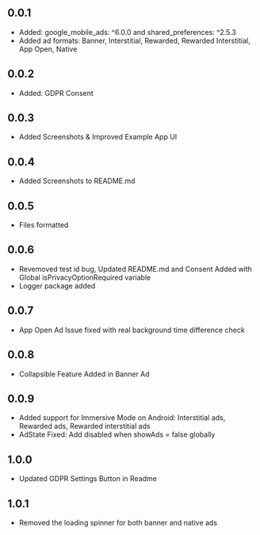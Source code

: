 ## 0.0.1

* Added: google_mobile_ads: ^6.0.0 and shared_preferences: ^2.5.3
* Added ad formats: Banner, Interstitial, Rewarded, Rewarded Interstitial, App Open, Native

## 0.0.2

* Added: GDPR Consent

## 0.0.3

* Added Screenshots & Improved Example App UI

## 0.0.4

* Added Screenshots to README.md

## 0.0.5

* Files formatted

## 0.0.6

* Revemoved test id bug, Updated README.md and Consent Added with Global isPrivacyOptionRequired variable
* Logger package added

## 0.0.7

* App Open Ad Issue fixed with real background time difference check

## 0.0.8

* Collapsible Feature Added in Banner Ad

## 0.0.9

* Added support for Immersive Mode on Android: Interstitial ads, Rewarded ads, Rewarded interstitial ads
* AdState Fixed: Add disabled when showAds = false globally

## 1.0.0

* Updated GDPR Settings Button in Readme

## 1.0.1

* Removed the loading spinner for both banner and native ads